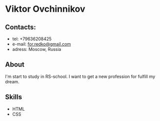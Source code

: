 # Viktor Ovchinnikov

## Contacts:
* tel: +79636208425
* e-mail: for.redko@gmail.com
* adress: Moscow, Russia

## About
I'm start to study in RS-school. I want to get a new profession for fulfill my dream.

## Skills
* HTML
* CSS






